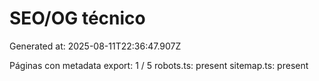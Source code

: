 # SEO/OG técnico

Generated at: 2025-08-11T22:36:47.907Z

Páginas con metadata export: 1 / 5
robots.ts: present
sitemap.ts: present
